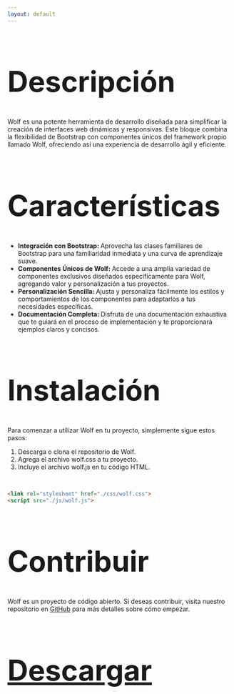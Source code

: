 ```yaml
---
layout: default
---
```

<!--<section class="banner">
    <div class="capa"></div>
    <div class="info">
        <h1 class="display-1 mb-3">Hola Soy Alan Diaz</h1>
        <p>Desarrolador Font-End</p>
        <a href="#sobreMi" class="btn btn-primary">Leer M&#225;s</a>
    </div>
</section>-->


<h1 style="font-size: 64px;">Descripción</h1>
Wolf es una potente herramienta de desarrollo diseñada para simplificar la creación de interfaces web dinámicas y responsivas. Este bloque combina la flexibilidad de Bootstrap con componentes únicos del framework propio llamado Wolf, ofreciendo así una experiencia de desarrollo ágil y eficiente.

<h1 style="font-size: 64px;">Características</h1>

<ul class="ml-6">
    <li><b>Integración con Bootstrap: </b>Aprovecha las clases familiares de Bootstrap para una familiaridad inmediata y una curva de aprendizaje suave.</li>
    <li><b>Componentes Únicos de Wolf: </b>Accede a una amplia variedad de componentes exclusivos diseñados específicamente para Wolf, agregando valor y personalización a tus proyectos.</li>
    <li><b>Personalización Sencilla: </b>Ajusta y personaliza fácilmente los estilos y comportamientos de los componentes para adaptarlos a tus necesidades específicas.</li>
    <li><b>Documentación Completa: </b>Disfruta de una documentación exhaustiva que te guiará en el proceso de implementación y te proporcionará ejemplos claros y concisos.</li>
</ul>

<h1 style="font-size: 64px;">Instalación</h1>
Para comenzar a utilizar Wolf en tu proyecto, simplemente sigue estos pasos:

<ol class="ml-6">
    <li>Descarga o clona el repositorio de Wolf.</li>
    <li>Agrega el archivo wolf.css a tu proyecto.</li>
    <li>Incluye el archivo wolf.js en tu código HTML.</li>
</ol><br>

```html
<link rel="stylesheet" href="./css/wolf.css">
<script src="./js/wolf.js">
```

<h1 style="font-size: 64px;">Contribuir</h1>
Wolf es un proyecto de código abierto. Si deseas contribuir, visita nuestro repositorio en <a target="_black" href="https://github.com/NinjaDiaz007/Wolf-Framework.git">GitHub</a> para más detalles sobre cómo empezar.

<h1 style="font-size: 64px;"><a href="../download/wolf.rar">Descargar</a></h1>
